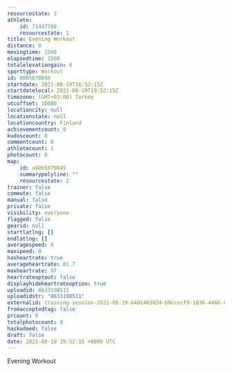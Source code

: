 ```yaml
---
resourcestate: 2
athlete:
    id: 71447788
    resourcestate: 1
title: Evening Workout
distance: 0
movingtime: 1568
elapsedtime: 1568
totalelevationgain: 0
sporttype: Workout
id: 8065870045
startdate: 2021-08-19T16:52:15Z
startdatelocal: 2021-08-19T19:52:15Z
timezone: (GMT+03:00) Turkey
utcoffset: 10800
locationcity: null
locationstate: null
locationcountry: Finland
achievementcount: 0
kudoscount: 0
commentcount: 0
athletecount: 1
photocount: 0
map:
    id: a8065870045
    summarypolyline: ""
    resourcestate: 2
trainer: false
commute: false
manual: false
private: false
visibility: everyone
flagged: false
gearid: null
startlatlng: []
endlatlng: []
averagespeed: 0
maxspeed: 0
hasheartrate: true
averageheartrate: 81.7
maxheartrate: 97
heartrateoptout: false
displayhideheartrateoption: true
uploadid: 8633198511
uploadidstr: "8633198511"
externalid: training-session-2021-08-19-6401463024-b9ccecf9-1836-4466-84b3-a803392cbe3e.fit
fromacceptedtag: false
prcount: 0
totalphotocount: 0
haskudoed: false
draft: false
date: 2021-08-19 19:52:15 +0000 UTC
---
```

Evening Workout